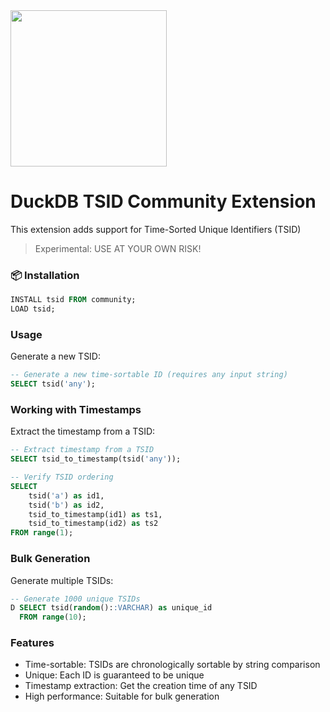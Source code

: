<img src="https://github.com/user-attachments/assets/46a5c546-7e9b-42c7-87f4-bc8defe674e0" width=250 />

# DuckDB TSID Community Extension 
This extension adds support for Time-Sorted Unique Identifiers (TSID)

> Experimental: USE AT YOUR OWN RISK!

### 📦 Installation
```sql
INSTALL tsid FROM community;
LOAD tsid;
```

### Usage

Generate a new TSID:
```sql
-- Generate a new time-sortable ID (requires any input string)
SELECT tsid('any');
```

### Working with Timestamps

Extract the timestamp from a TSID:
```sql
-- Extract timestamp from a TSID
SELECT tsid_to_timestamp(tsid('any'));

-- Verify TSID ordering
SELECT 
    tsid('a') as id1,
    tsid('b') as id2,
    tsid_to_timestamp(id1) as ts1,
    tsid_to_timestamp(id2) as ts2
FROM range(1);
```

### Bulk Generation

Generate multiple TSIDs:
```sql
-- Generate 1000 unique TSIDs
D SELECT tsid(random()::VARCHAR) as unique_id 
  FROM range(10);
```

### Features
- Time-sortable: TSIDs are chronologically sortable by string comparison
- Unique: Each ID is guaranteed to be unique
- Timestamp extraction: Get the creation time of any TSID
- High performance: Suitable for bulk generation
